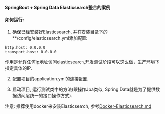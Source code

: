 #### SpringBoot + Spring Data Elasticsearch整合的案例

#### 如何运行:

1. 确保已经安装好Elasticsearch, 并在安装目录下的**/config/elasticsearch.yml添加配置:

```
http.host: 0.0.0.0
transport.host: 0.0.0.0
```
作用是允许任何ip地址访问elasticsearch,开发测试阶段可以这么做，生产环境下指定具体的IP.


2. 配置项目的application.yml的连接配置.


3. 启动项目, 运行测试类中的方法(跟操作Jpa类似, Spring Data就是为了提供数据访问层统一的接口操作方式).



注意: 推荐使用docker来安装Elasticsearch, 参考[Docker-Elasticsearch.md](Docker-Elasticsearch.md)

